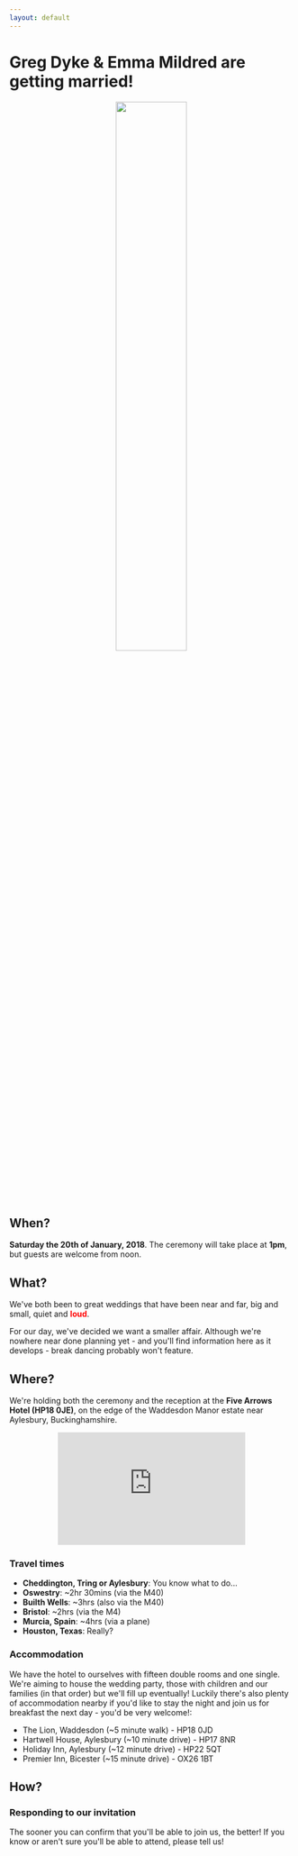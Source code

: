 ```yaml
---
layout: default
---
```


# Greg Dyke & Emma Mildred are getting married!

<div style="text-align:center"><img src ="https://gadyke.github.io/images/helmets.jpeg" width="50%"/></div>

## When?
**Saturday the 20th of January, 2018**. The ceremony will take place at **1pm**, but guests are welcome from noon.

## What?
We've both been to great weddings that have been near and far, big and small, quiet and <span style="color:red">**loud**</span>.

For our day, we've decided we want a smaller affair. Although we're nowhere near done planning yet - and you'll find information here as it develops - break dancing probably won't feature.

## Where?
We're holding both the ceremony and the reception at the **Five Arrows Hotel (HP18 0JE)**, on the edge of the Waddesdon Manor estate near Aylesbury, Buckinghamshire.

<div style="text-align:center"><iframe src="https://www.google.com/maps/embed?pb=!1m18!1m12!1m3!1d1086565.0083483802!2d-2.4032767647564723!3d52.08179835590967!2m3!1f0!2f0!3f0!3m2!1i1024!2i768!4f13.1!3m3!1m2!1s0x0%3A0x7ba94ddf2787acd2!2sThe+Five+Arrows+Hotel!5e0!3m2!1sen!2suk!4v1491208781914" width="66%" height="200px" frameborder="0" style="border:1" allowfullscreen></iframe></div>

### Travel times
- **Cheddington, Tring or Aylesbury**: You know what to do...
- **Oswestry**: ~2hr 30mins (via the M40)
- **Builth Wells**: ~3hrs (also via the M40)
- **Bristol**: ~2hrs (via the M4)
- **Murcia, Spain**: ~4hrs (via a plane)
- **Houston, Texas**: Really?

### Accommodation
We have the hotel to ourselves with fifteen double rooms and one single. We're aiming to house the wedding party, those with children and our families (in that order) but we'll fill up eventually! Luckily there's also plenty of accommodation nearby if you'd like to stay the night and join us for breakfast the next day - you'd be very welcome!:

- The Lion, Waddesdon (~5 minute walk) - HP18 0JD
- Hartwell House, Aylesbury (~10 minute drive) - HP17 8NR
- Holiday Inn, Aylesbury (~12 minute drive) - HP22 5QT
- Premier Inn, Bicester (~15 minute drive) - OX26 1BT

## How?

### Responding to our invitation
The sooner you can confirm that you'll be able to join us, the better! If you know or aren't sure you'll be able to attend, please tell us!
